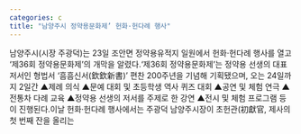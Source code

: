 ```yaml
---
categories: c
title: "남양주시 정약용문화제’ 헌화·헌다례 행사"
---
```

남양주시(시장 주광덕)는 23일 조안면 정약용유적지 일원에서 헌화·헌다례 행사를 열고 ‘제36회 정약용문화제’의 개막을 알렸다.‘제36회 정약용문화제’는 정약용 선생의 대표 저서인 형법서 ‘흠흠신서(欽欽新書)’ 편찬 200주년을 기념해 기획됐으며, 오는 24일까지 2일간 ▲제례 의식 ▲문예 대회 및 초등학생 역사 퀴즈 대회 ▲공연 및 체험 연극 ▲전통차 다례 교육 ▲정약용 선생의 저서를 주제로 한 강연 ▲전시 및 체험 프로그램 등이 진행된다.이날 헌화·헌다례 행사에서는 주광덕 남양주시장이 초헌관(初獻官, 제사의 첫 번째 잔을 올리는